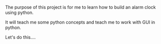 The purpose of this project is for me to learn how to build an alarm clock using python. 

It will teach me some python concepts and teach me to work with GUI in python. 

Let's do this....
